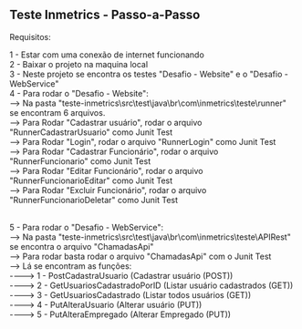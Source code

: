 ## Teste Inmetrics - Passo-a-Passo


Requisitos:

1 - Estar com uma conexão de internet funcionando<br/>
2 - Baixar o projeto na maquina local<br/>
3 - Neste projeto se encontra os testes "Desafio - Website" e o "Desafio - WebService"<br/>
4 - Para rodar o "Desafio - Website":<br/>
--> Na pasta "teste-inmetrics\src\test\java\br\com\inmetrics\teste\runner" se encontram 6 arquivos.<br/>
--> Para Rodar "Cadastrar usuário", rodar o arquivo "RunnerCadastrarUsuario" como Junit Test<br/>
--> Para Rodar "Login", rodar o arquivo "RunnerLogin" como Junit Test<br/>
--> Para Rodar "Cadastrar Funcionário", rodar o arquivo "RunnerFuncionario" como Junit Test<br/>
--> Para Rodar "Editar Funcionário", rodar o arquivo "RunnerFuncionarioEditar" como Junit Test<br/>
--> Para Rodar "Excluir Funcionário", rodar o arquivo "RunnerFuncionarioDeletar" como Junit Test<br/><br/>
  
5 - Para rodar o "Desafio - WebService":<br/>
--> Na pasta "teste-inmetrics\src\test\java\br\com\inmetrics\teste\APIRest" se encontra o arquivo "ChamadasApi"<br/>
--> Para rodar basta rodar o arquivo "ChamadasApi" com o Junit Test<br/>
--> Lá se encontram as funções:<br/>
----> 1 - PostCadastraUsuario (Cadastrar usuário (POST))<br/>
----> 2 - GetUsuariosCadastradoPorID (Listar usuário cadastrados (GET))<br/>
----> 3 - GetUsuariosCadastrado (Listar todos usuários (GET))<br/>
----> 4 - PutAlteraUsuario (Alterar usuário (PUT))<br/>
----> 5 - PutAlteraEmpregado (Alterar Empregado (PUT))<br/>

